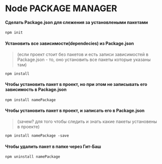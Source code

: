 # Node PACKAGE MANAGER

#### Сделать Package.json для слежения за установлеными пакетами
```
npm init
```
                
               
               
#### Установить все зависимости(dependecies) из Package.json
> (если проект стоит без пакетов и есть записи зависимостей в Package.json - то, оно установить все пакеты которые указаны там)

```
npm install 
```
            
            
            
#### Чтобы установить пакет в проект, но при этом не записывать его зависимость в **Package.json**
```
npm install namePackage
``` 
       
       
      
#### Чтобы установить пакет  в проект, и записать его в **Package.json**
> (зачем? для того чтобы следить и знать какие пакеты установены в проекте)

```
npm install namePackage -save
```
      
       
        
#### Чтобы удалить пакет  в папке через Гит-Баш
```
npm uninstall namePackage
```
